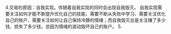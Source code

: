 4.交易的原因：自我实现。伴随着自我实现的同时会出现自我毁灭。
  自我实现需要关注如何才能不断提升优化自己的技能、需要不断从失败中学习、需要关注优化自己的账户、需要关注如何让自己保持冷静的情绪；而自我毁灭总是关注赚了多少钱、损失了多少钱，总因为情绪的波动毁坏自己的账户。
5.  